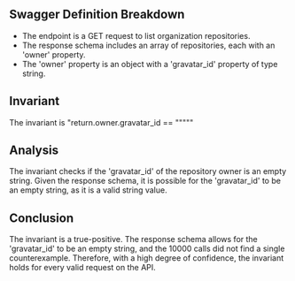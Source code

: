 ## Swagger Definition Breakdown
- The endpoint is a GET request to list organization repositories.
- The response schema includes an array of repositories, each with an 'owner' property.
- The 'owner' property is an object with a 'gravatar_id' property of type string.

## Invariant
The invariant is "return.owner.gravatar_id == """""

## Analysis
The invariant checks if the 'gravatar_id' of the repository owner is an empty string. Given the response schema, it is possible for the 'gravatar_id' to be an empty string, as it is a valid string value.

## Conclusion
The invariant is a true-positive. The response schema allows for the 'gravatar_id' to be an empty string, and the 10000 calls did not find a single counterexample. Therefore, with a high degree of confidence, the invariant holds for every valid request on the API.
